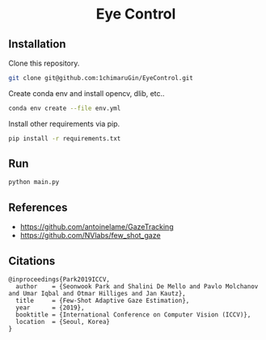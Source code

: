# <div align="center">Eye Control</div>

<!-- <div align="center">
<p>Multi-Object Tracking with YOLOv5 and Norfair tracker</p>
<p>
<img src="images/car.gif" width="270"/> <img src="images/race.gif" width="270"/> 
</p>
</div> -->

## Installation

Clone this repository.

```bash
git clone git@github.com:1chimaruGin/EyeControl.git
```

Create conda env and install opencv, dlib, etc..
```bash
conda env create --file env.yml
```

Install other requirements via pip.
```bash
pip install -r requirements.txt
```

## Run

```bash
python main.py
```

## References

* https://github.com/antoinelame/GazeTracking
* https://github.com/NVlabs/few_shot_gaze
## Citations

``` 
@inproceedings{Park2019ICCV,
  author    = {Seonwook Park and Shalini De Mello and Pavlo Molchanov and Umar Iqbal and Otmar Hilliges and Jan Kautz},
  title     = {Few-Shot Adaptive Gaze Estimation},
  year      = {2019},
  booktitle = {International Conference on Computer Vision (ICCV)},
  location  = {Seoul, Korea}
}
```
